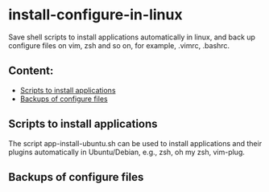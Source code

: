 # install-configure-in-linux
Save shell scripts to install applications automatically in linux, and back up configure files on vim, zsh and so on, for example, .vimrc, .bashrc. 
## Content:
- [Scripts to install applications](#Scripts-to-install-applications)
- [Backups of configure files](#Backups-of-configure-files)

## Scripts to install applications
The script app-install-ubuntu.sh can be used to install applications and their plugins automatically in Ubuntu/Debian, e.g., zsh, oh my zsh, vim-plug.  

## Backups of configure files
